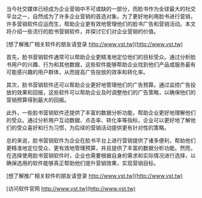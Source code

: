 当今社交媒体已经成为企业营销中不可或缺的一部分，而脸书作为全球最大的社交平台之一，自然成为了许多企业营销的首选对象。为了更好地利用脸书进行营销，许多营销软件应运而生，帮助企业更有效地管理他们的脸书广告和营销活动。本文将介绍一些流行的脸书营销软件，并探讨它们对企业营销的价值。

[想了解推广相关软件的朋友请登录 http://www.vst.tw](http://www.vst.tw)

首先，脸书营销软件通常可以帮助企业更精准地定位他们的目标受众。通过分析脸书用户的兴趣、行为和其他数据，这些软件能够帮助企业找到他们产品或服务最有可能感兴趣的用户群体，从而提高广告投放的效率和转化率。

其次，脸书营销软件还可以帮助企业更好地管理他们的广告预算。通过监控广告投放的效果和回报，这些软件可以帮助企业及时调整他们的广告策略，以确保他们的营销预算得到最大的回报。

此外，一些脸书营销软件还提供了丰富的数据分析功能，帮助企业更好地理解他们的受众。通过分析用户互动数据、点击率、转化率等指标，企业可以更好地了解他们的受众喜好和行为习惯，为后续的营销活动提供更有针对性的策略。

总的来说，脸书营销软件为企业在脸书平台上进行营销提供了诸多便利，帮助他们更精准地定位受众、更有效地管理预算，并且提供了丰富的数据分析功能。然而，在选择使用脸书营销软件时，企业也需要根据自身的需求和实际情况进行选择，以确保选用的软件能够真正帮助他们提升营销效果，实现营销目标。

[想了解推广相关软件的朋友请登录 http://www.vst.tw](http://www.vst.tw)


[访问软件官网 http://www.vst.tw](http://www.vst.tw)
